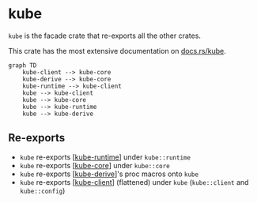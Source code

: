 # kube

`kube` is the facade crate that re-exports all the other crates.

This crate has the most extensive documentation on [docs.rs/kube](https://docs.rs/kube/latest/kube/).

```mermaid
graph TD
    kube-client --> kube-core
    kube-derive --> kube-core
    kube-runtime --> kube-client
    kube --> kube-client
    kube --> kube-core
    kube --> kube-runtime
    kube --> kube-derive
```

## Re-exports

- `kube` re-exports [[kube-runtime]] under `kube::runtime`
- `kube` re-exports [[kube-core]] under `kube::core`
- `kube` re-exports [[kube-derive]]'s proc macros onto `kube`
- `kube` re-exports [[kube-client]] (flattened) under `kube` (`kube::client` and `kube::config`)

[//begin]: # "Autogenerated link references for markdown compatibility"
[kube-runtime]: kube-runtime "kube-runtime"
[kube-core]: kube-core "kube-core"
[kube-derive]: kube-derive "kube-derive"
[kube-client]: kube-client "kube-client"
[//end]: # "Autogenerated link references"
